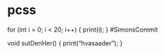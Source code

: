 # pcss

for (int i = 0; i < 20; i++)
{
    print(i);
}
#SimonsCommit

void sutDenHer()
{
print(“hvasaader”);
}
